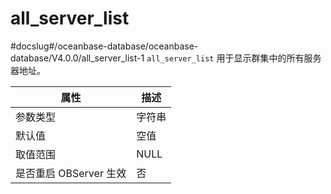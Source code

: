 all_server_list 
====================================
#docslug#/oceanbase-database/oceanbase-database/V4.0.0/all_server_list-1
`all_server_list` 用于显示群集中的所有服务器地址。


|      **属性**      | **描述** |
|------------------|--------|
| 参数类型             | 字符串    |
| 默认值              | 空值     |
| 取值范围             | NULL   |
| 是否重启 OBServer 生效 | 否      |


